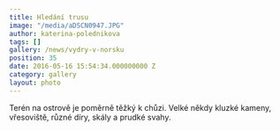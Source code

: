 ```yaml
---
title: Hledání trusu
image: "/media/aDSCN0947.JPG"
author: katerina-polednikova
tags: []
gallery: /news/vydry-v-norsku
position: 35
date: 2016-05-16 15:54:34.000000000 Z
category: gallery
layout: photo
---
```

Terén na ostrově je poměrně těžký k chůzi. Velké někdy kluzké kameny,
vřesoviště, různé díry, skály a prudké svahy.
